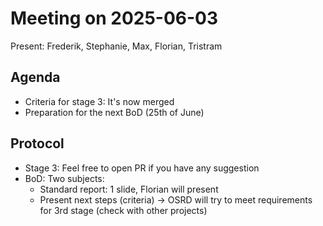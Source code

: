 # Meeting on 2025-06-03

Present: Frederik, Stephanie, Max, Florian, Tristram

## Agenda

* Criteria for stage 3: It's now merged
* Preparation for the next BoD (25th of June)

## Protocol

* Stage 3: Feel free to open PR if you have any suggestion
* BoD: Two subjects:
  * Standard report: 1 slide, Florian will present
  * Present next steps (criteria) -> OSRD will try to meet requirements for 3rd stage (check with other projects)
